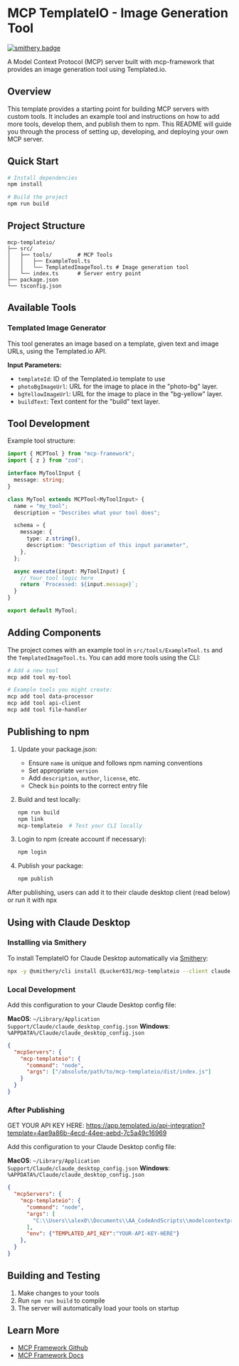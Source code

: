 # MCP TemplateIO - Image Generation Tool
[![smithery badge](https://smithery.ai/badge/@Lucker631/mcp-templateio)](https://smithery.ai/server/@Lucker631/mcp-templateio)


A Model Context Protocol (MCP) server built with mcp-framework that provides an image generation tool using Templated.io.

## Overview

This template provides a starting point for building MCP servers with custom tools. It includes an example tool and instructions on how to add more tools, develop them, and publish them to npm. This README will guide you through the process of setting up, developing, and deploying your own MCP server.

## Quick Start

```bash
# Install dependencies
npm install

# Build the project
npm run build
```

## Project Structure

```
mcp-templateio/
├── src/
│   ├── tools/        # MCP Tools
│   │   ├── ExampleTool.ts
│   │   └── TemplatedImageTool.ts # Image generation tool
│   └── index.ts      # Server entry point
├── package.json
└── tsconfig.json
```

## Available Tools

### Templated Image Generator

This tool generates an image based on a template, given text and image URLs, using the Templated.io API.

**Input Parameters:**

- `templateId`: ID of the Templated.io template to use
- `photoBgImageUrl`: URL for the image to place in the "photo-bg" layer.
- `bgYellowImageUrl`: URL for the image to place in the "bg-yellow" layer.
- `buildText`: Text content for the "build" text layer.

## Tool Development

Example tool structure:

```typescript
import { MCPTool } from "mcp-framework";
import { z } from "zod";

interface MyToolInput {
  message: string;
}

class MyTool extends MCPTool<MyToolInput> {
  name = "my_tool";
  description = "Describes what your tool does";

  schema = {
    message: {
      type: z.string(),
      description: "Description of this input parameter",
    },
  };

  async execute(input: MyToolInput) {
    // Your tool logic here
    return `Processed: ${input.message}`;
  }
}

export default MyTool;
```

## Adding Components

The project comes with an example tool in `src/tools/ExampleTool.ts` and the `TemplatedImageTool.ts`. You can add more tools using the CLI:

```bash
# Add a new tool
mcp add tool my-tool

# Example tools you might create:
mcp add tool data-processor
mcp add tool api-client
mcp add tool file-handler
```

## Publishing to npm

1. Update your package.json:

   - Ensure `name` is unique and follows npm naming conventions
   - Set appropriate `version`
   - Add `description`, `author`, `license`, etc.
   - Check `bin` points to the correct entry file

2. Build and test locally:

   ```bash
   npm run build
   npm link
   mcp-templateio  # Test your CLI locally
   ```

3. Login to npm (create account if necessary):

   ```bash
   npm login
   ```

4. Publish your package:
   ```bash
   npm publish
   ```

After publishing, users can add it to their claude desktop client (read below) or run it with npx

## Using with Claude Desktop

### Installing via Smithery

To install TemplateIO for Claude Desktop automatically via [Smithery](https://smithery.ai/server/@Lucker631/mcp-templateio):

```bash
npx -y @smithery/cli install @Lucker631/mcp-templateio --client claude
```

### Local Development

Add this configuration to your Claude Desktop config file:

**MacOS**: `~/Library/Application Support/Claude/claude_desktop_config.json`
**Windows**: `%APPDATA%/Claude/claude_desktop_config.json`

```json
{
  "mcpServers": {
    "mcp-templateio": {
      "command": "node",
      "args": ["/absolute/path/to/mcp-templateio/dist/index.js"]
    }
  }
}
```

### After Publishing

GET YOUR API KEY HERE: https://app.templated.io/api-integration?template=4ae9a86b-4ecd-44ee-aebd-7c5a49c16969

Add this configuration to your Claude Desktop config file:

**MacOS**: `~/Library/Application Support/Claude/claude_desktop_config.json`
**Windows**: `%APPDATA%/Claude/claude_desktop_config.json`

```json
{
  "mcpServers": {
    "mcp-templateio": {
      "command": "node",
      "args": [
        "C:\\Users\\alex0\\Documents\\AA_CodeAndScripts\\modelcontextprotocol\\mcp-templateio\\dist\\index.js"
      ],
      "env": {"TEMPLATED_API_KEY":"YOUR-API-KEY-HERE"}
    },
  }
}
```

## Building and Testing

1. Make changes to your tools
2. Run `npm run build` to compile
3. The server will automatically load your tools on startup

## Learn More

- [MCP Framework Github](https://github.com/QuantGeekDev/mcp-framework)
- [MCP Framework Docs](https://mcp-framework.com)
